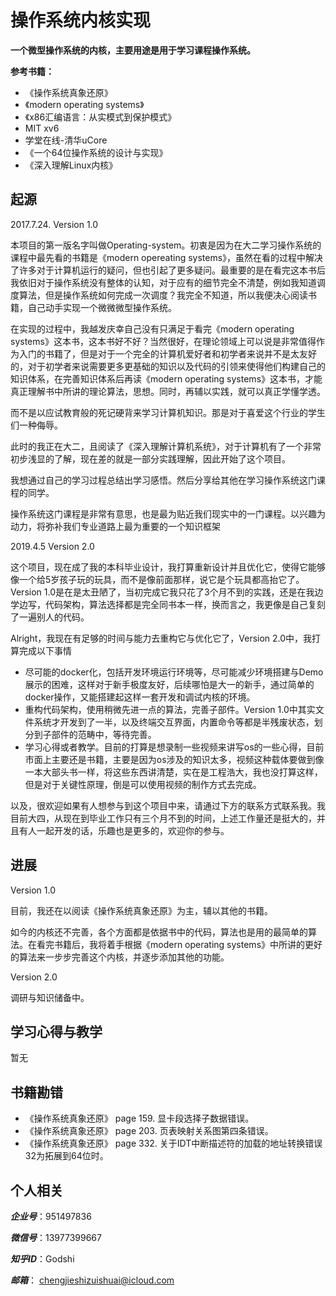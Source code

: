# 操作系统内核实现

**一个微型操作系统的内核，主要用途是用于学习课程操作系统。**

**参考书籍：**

* 《操作系统真象还原》
* 《modern operating systems》
* 《x86汇编语言：从实模式到保护模式》
* MIT xv6
* 学堂在线-清华uCore
* 《一个64位操作系统的设计与实现》
* 《深入理解Linux内核》

## 起源

2017.7.24. Version 1.0

本项目的第一版名字叫做Operating-system。初衷是因为在大二学习操作系统的课程中最先看的书籍是《modern opereating systems》，虽然在看的过程中解决了许多对于计算机运行的疑问，但也引起了更多疑问。最重要的是在看完这本书后我依旧对于操作系统没有整体的认知，对于应有的细节完全不清楚，例如我知道调度算法，但是操作系统如何完成一次调度？我完全不知道，所以我便决心阅读书籍，自己动手实现一个微微微型操作系统。

在实现的过程中，我越发庆幸自己没有只满足于看完《modern operating systems》这本书，这本书好不好？当然很好，在理论领域上可以说是非常值得作为入门的书籍了，但是对于一个完全的计算机爱好者和初学者来说并不是太友好的，对于初学者来说需要更多更基础的知识以及代码的引领来使得他们构建自己的知识体系，在完善知识体系后再读《modern operating systems》这本书，才能真正理解书中所讲的理论算法，思想。同时，再辅以实践，就可以真正学懂学透。

而不是以应试教育般的死记硬背来学习计算机知识。那是对于喜爱这个行业的学生们一种侮辱。

此时的我正在大二，且阅读了《深入理解计算机系统》，对于计算机有了一个非常初步浅显的了解，现在差的就是一部分实践理解，因此开始了这个项目。

我想通过自己的学习过程总结出学习感悟。然后分享给其他在学习操作系统这门课程的同学。

操作系统这门课程是非常有意思，也是最为贴近我们现实中的一门课程。以兴趣为动力，将弥补我们专业道路上最为重要的一个知识框架

2019.4.5 Version 2.0

这个项目，现在成了我的本科毕业设计，我打算重新设计并且优化它，使得它能够像一个给5岁孩子玩的玩具，而不是像前面那样，说它是个玩具都高抬它了。Version 1.0是在是太丑陋了，当初完成它我只花了3个月不到的实践，还是在我边学边写，代码架构，算法选择都是完全同书本一样，换而言之，我更像是自己复刻了一遍别人的代码。

Alright，我现在有足够的时间与能力去重构它与优化它了，Version 2.0中，我打算完成以下事情

* 尽可能的docker化，包括开发环境运行环境等，尽可能减少环境搭建与Demo展示的困难，这样对于新手极度友好，后续哪怕是大一的新手，通过简单的docker操作，又能搭建起这样一套开发和调试内核的环境。
* 重构代码架构，使用稍微先进一点的算法，完善子部件。Version 1.0中其实文件系统才开发到了一半，以及终端交互界面，内置命令等都是半残废状态，划分到子部件的范畴中，等待完善。
* 学习心得或者教学。目前的打算是想录制一些视频来讲写os的一些心得，目前市面上主要还是书籍，主要是因为os涉及的知识太多，视频这种载体要做到像一本大部头书一样，将这些东西讲清楚，实在是工程浩大，我也没打算这样，但是对于关键性原理，倒是可以使用视频的制作方式去完成。

以及，很欢迎如果有人想参与到这个项目中来，请通过下方的联系方式联系我。我目前大四，从现在到毕业工作只有三个月不到的时间，上述工作量还是挺大的，并且有人一起开发的话，乐趣也是更多的，欢迎你的参与。

## 进展

Version 1.0

目前，我还在以阅读《操作系统真象还原》为主，辅以其他的书籍。

如今的内核还不完善，各个方面都是依据书中的代码，算法也是用的最简单的算法。在看完书籍后，我将着手根据《modern operating systems》中所讲的更好的算法来一步步完善这个内核，并逐步添加其他的功能。

Version 2.0

调研与知识储备中。


## 学习心得与教学

暂无

## 书籍勘错

* 《操作系统真象还原》 page 159. 显卡段选择子数据错误。
* 《操作系统真象还原》 page 203. 页表映射关系图第四条错误。
* 《操作系统真象还原》 page 332. 关于IDT中断描述符的加载的地址转换错误32为拓展到64位时。

## 个人相关

***企业号***：951497836

***微信号***：13977399667

***知乎ID***：Godshi

***邮箱***： chengjieshizuishuai@icloud.com
